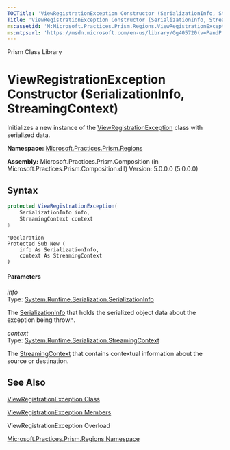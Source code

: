 ```yaml
---
TOCTitle: 'ViewRegistrationException Constructor (SerializationInfo, StreamingContext)'
Title: 'ViewRegistrationException Constructor (SerializationInfo, StreamingContext) (Microsoft.Practices.Prism.Regions)'
ms:assetid: 'M:Microsoft.Practices.Prism.Regions.ViewRegistrationException.\#ctor(System.Runtime.Serialization.SerializationInfo,System.Runtime.Serialization.StreamingContext)'
ms:mtpsurl: 'https://msdn.microsoft.com/en-us/library/Gg405720(v=PandP.50)'
---
```


Prism Class Library

# ViewRegistrationException Constructor (SerializationInfo, StreamingContext)

Initializes a new instance of the [ViewRegistrationException](https://msdn.microsoft.com/en-us/library/microsoft.practices.prism.regions.viewregistrationexception(v=pandp.50)) class with serialized data.

**Namespace:** [Microsoft.Practices.Prism.Regions](https://msdn.microsoft.com/en-us/library/microsoft.practices.prism.regions(v=pandp.50))

**Assembly:** Microsoft.Practices.Prism.Composition (in Microsoft.Practices.Prism.Composition.dll) Version: 5.0.0.0 (5.0.0.0)

## Syntax

```C#
protected ViewRegistrationException(
	SerializationInfo info,
	StreamingContext context
)
```
```VB
'Declaration
Protected Sub New ( 
	info As SerializationInfo,
	context As StreamingContext
)
```

#### Parameters

*info*  
Type: [System.Runtime.Serialization.SerializationInfo](http://msdn2.microsoft.com/en-us/library/a9b6042e)

The [SerializationInfo](http://msdn2.microsoft.com/en-us/library/a9b6042e) that holds the serialized object data about the exception being thrown.

*context*  
Type: [System.Runtime.Serialization.StreamingContext](http://msdn2.microsoft.com/en-us/library/t16abws5)

The [StreamingContext](http://msdn2.microsoft.com/en-us/library/t16abws5) that contains contextual information about the source or destination.

## See Also

[ViewRegistrationException Class](https://msdn.microsoft.com/en-us/library/microsoft.practices.prism.regions.viewregistrationexception(v=pandp.50))

[ViewRegistrationException Members](https://msdn.microsoft.com/en-us/library/microsoft.practices.prism.regions.viewregistrationexception_members(v=pandp.50))

ViewRegistrationException Overload

[Microsoft.Practices.Prism.Regions Namespace](https://msdn.microsoft.com/en-us/library/microsoft.practices.prism.regions(v=pandp.50))
